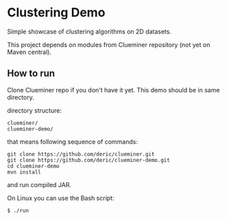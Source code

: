 # Clustering Demo

Simple showcase of clustering algorithms on 2D datasets.

This project depends on modules from Clueminer repository (not yet on Maven central).

## How to run

Clone Clueminer repo if you don't have it yet. This demo should be in same directory.

directory structure:

```
clueminer/
clueminer-demo/
```

that means following sequence of commands:
```
git clone https://github.com/deric/clueminer.git
git clone https://github.com/deric/clueminer-demo.git
cd clueminer-demo
mvn install
```
and run compiled JAR.

On Linux you can use the Bash script:

```
$ ./run
```
